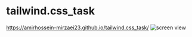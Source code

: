 # tailwind.css_task
https://amirhossein-mirzaei23.github.io/tailwind.css_task/
![screen view](https://github.com/Amirhossein-Mirzaei23/tailwind.css_task/assets/139608937/4f3d0e42-a7bb-4d66-9209-e359d4a15da9)
